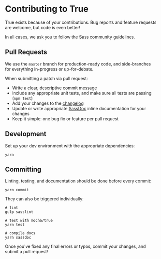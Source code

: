 Contributing to True
====================

True exists because of your contributions.
Bug reports and feature requests are welcome,
but code is even better!

In all cases,
we ask you to follow the
[Sass community guidelines](http://sass-lang.com/community-guidelines).


Pull Requests
-------------

We use the `master` branch for production-ready code,
and side-branches for everything in-progress
or up-for-debate.

When submitting a patch via pull request:

- Write a clear, descriptive commit message
- Include any appropriate unit tests,
  and make sure all tests are passing (`npm test`)
- Add your changes to the [changelog](CHANGELOG.md)
- Update or write appropriate [SassDoc](http://sassdoc.com/)
  inline documentation for your changes
- Keep it simple: one bug fix or feature per pull request


Development
-----------

Set up your dev environment
with the appropriate dependencies:

```
yarn
```


Committing
----------

Linting, testing, and documentation
should be done before every commit:

```
yarn commit
```

They can also be triggered individually:

```
# lint
gulp sasslint

# test with mocha/true
yarn test

# compile docs
yarn sassdoc
```

Once you've fixed any final errors or typos,
commit your changes, and submit a pull request!
